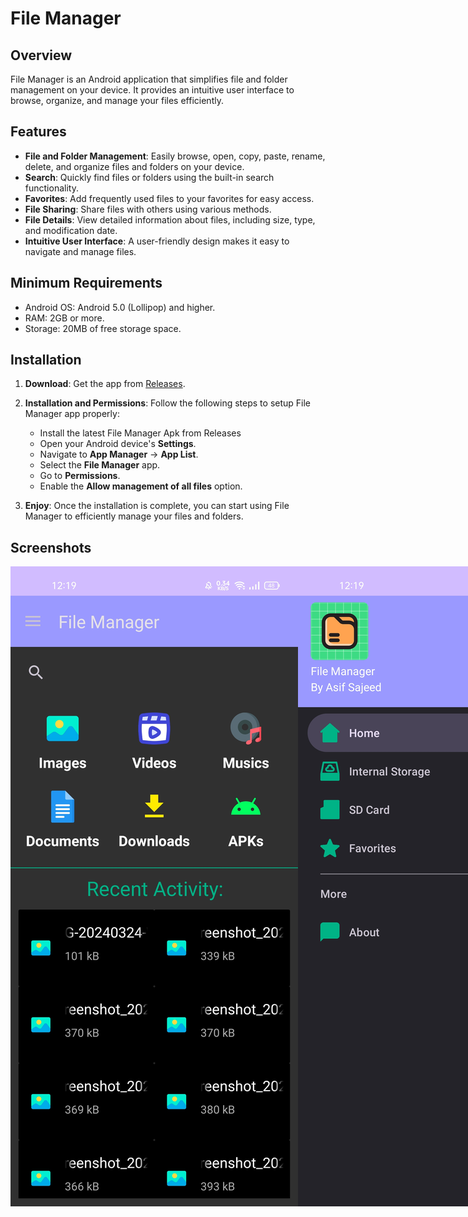 # File Manager

## Overview

File Manager is an Android application that simplifies file and folder management on your device. It provides an intuitive user interface to browse, organize, and manage your files efficiently.

## Features

- **File and Folder Management**: Easily browse, open, copy, paste, rename, delete, and organize files and folders on your device.
- **Search**: Quickly find files or folders using the built-in search functionality.
- **Favorites**: Add frequently used files to your favorites for easy access.
- **File Sharing**: Share files with others using various methods.
- **File Details**: View detailed information about files, including size, type, and modification date.
- **Intuitive User Interface**: A user-friendly design makes it easy to navigate and manage files.

## Minimum Requirements

- Android OS: Android 5.0 (Lollipop) and higher.
- RAM: 2GB or more.
- Storage: 20MB of free storage space.

## Installation

1. **Download**: Get the app from [Releases](https://github.com/Ho9pe/File_Manager/releases).

2. **Installation and Permissions**: Follow the following steps to setup File Manager app properly: 

   - Install the latest File Manager Apk from Releases
   - Open your Android device's **Settings**.
   - Navigate to **App Manager** -> **App List**.
   - Select the **File Manager** app.
   - Go to **Permissions**.
   - Enable the **Allow management of all files** option.

4. **Enjoy**: Once the installation is complete, you can start using File Manager to efficiently manage your files and folders.

## Screenshots

<div style="display: flex;">
   <img alt="Interface" src="https://github.com/Ho9pe/File_Manager/blob/main/FileManager/Screenshots/1.jpg">
   <img alt="Interface" src="https://github.com/Ho9pe/File_Manager/blob/main/FileManager/Screenshots/2.jpg">
   <img alt="Interface" src="https://github.com/Ho9pe/File_Manager/blob/main/FileManager/Screenshots/3.jpg">
   <img alt="Interface" src="https://github.com/Ho9pe/File_Manager/blob/main/FileManager/Screenshots/4.jpg">
</div>

